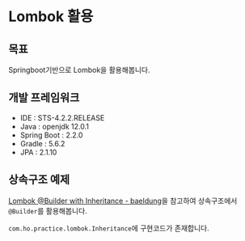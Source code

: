 # Lombok 활용


## 목표
Springboot기반으로 Lombok을 활용해봅니다.


## 개발 프레임워크
 - IDE : STS-4.2.2.RELEASE
 - Java : openjdk 12.0.1
 - Spring Boot : 2.2.0
 - Gradle : 5.6.2
 - JPA : 2.1.10


## 상속구조 예제
[Lombok @Builder with Inheritance - baeldung](https://www.baeldung.com/lombok-builder-inheritance)을 참고하여 상속구조에서 `@Builder`를 활용해봅니다.

`com.ho.practice.lombok.Inheritance`에 구현코드가 존재합니다.

